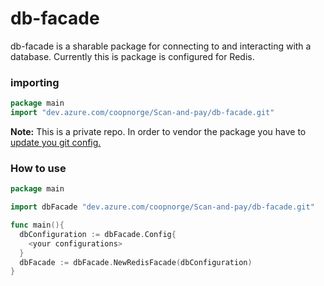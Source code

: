 # db-facade

db-facade is a sharable package for connecting to and interacting with a database. Currently this is package is configured for Redis.

### importing

```go
package main
import "dev.azure.com/coopnorge/Scan-and-pay/db-facade.git"
```
**Note:** This is a private repo. In order to vendor the package you have to [update you git config.](https://dev.azure.com/coopnorge/Engineering/_wiki/wikis/Engineering.wiki/714/Go?anchor=rationale)
### How to use
```go
package main

import dbFacade "dev.azure.com/coopnorge/Scan-and-pay/db-facade.git"

func main(){
  dbConfiguration := dbFacade.Config{
    <your configurations>
  }
  dbFacade := dbFacade.NewRedisFacade(dbConfiguration)
}
```
